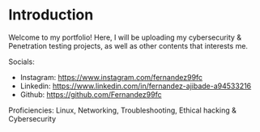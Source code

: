 # Introduction
Welcome to my portfolio! Here, I will be uploading my cybersecurity & Penetration testing projects, as well as other contents that interests me.

Socials:

* Instagram: https://www.instagram.com/fernandez99fc
* Linkedin: https://www.linkedin.com/in/fernandez-ajibade-a94533216
* Github: https://github.com/Fernandez99fc

Proficiencies: Linux, Networking, Troubleshooting, Ethical hacking & Cybersecurity
